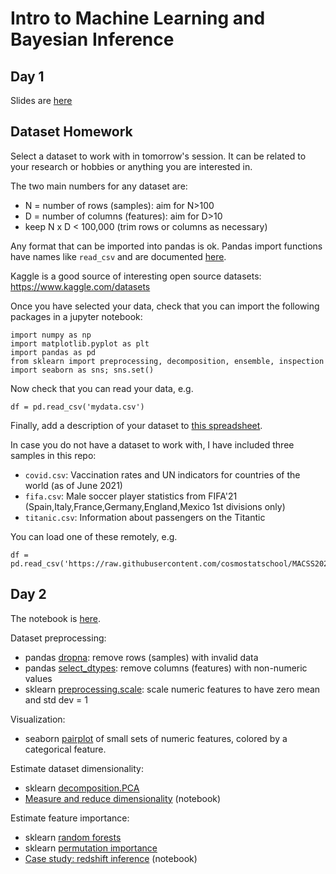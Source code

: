# Intro to Machine Learning and Bayesian Inference

## Day 1

Slides are [here](https://docs.google.com/presentation/d/1IPAVxFkwyQwCEpC-KfvTOrnxoUKN2IxIK6NVmyXqM2U/edit?usp=sharing)

## Dataset Homework

Select a dataset to work with in tomorrow's session. It can be related to your research or hobbies or anything you are interested in.

The two main numbers  for any dataset are:
 - N = number of rows (samples): aim for N>100
 - D = number of columns (features): aim for D>10
 - keep N x D < 100,000 (trim rows or columns as necessary)

Any format that can be imported into pandas is ok. Pandas import functions have names like `read_csv` and are documented [here](https://pandas.pydata.org/pandas-docs/stable/user_guide/io.html).

Kaggle is a good source of interesting open source datasets: https://www.kaggle.com/datasets

Once you have selected your data, check that you can import the following packages in a jupyter notebook:
```
import numpy as np
import matplotlib.pyplot as plt
import pandas as pd
from sklearn import preprocessing, decomposition, ensemble, inspection
import seaborn as sns; sns.set()
```
Now check that you can read your data,  e.g.
```
df = pd.read_csv('mydata.csv')
```
Finally, add a description of your dataset to [this spreadsheet](https://docs.google.com/spreadsheets/d/1dhorqsz6x0zLBpXBQPWi0Z16raU4V60z1fAinApjIlU/edit?usp=sharing).

In case you do not have a dataset to work with, I have included three samples in this repo:
 - `covid.csv`: Vaccination rates and UN indicators for countries of the world (as of June 2021)
 - `fifa.csv`: Male soccer player statistics from FIFA'21 (Spain,Italy,France,Germany,England,Mexico 1st divisions only)
 - `titanic.csv`: Information about passengers on the Titantic

You can load one of these remotely, e.g.
```
df = pd.read_csv('https://raw.githubusercontent.com/cosmostatschool/MACSS2021/main/BayesianInference_ML_Kirkby/covid.csv')
```

## Day 2

The notebook is [here](https://github.com/cosmostatschool/MACSS2021/blob/main/BayesianInference_ML_Kirkby/MACSS21-Day2.ipynb).

Dataset preprocessing:
 - pandas [dropna](https://pandas.pydata.org/docs/reference/api/pandas.DataFrame.dropna.html): remove rows (samples) with invalid data
 - pandas [select_dtypes](https://pandas.pydata.org/pandas-docs/stable/reference/api/pandas.DataFrame.select_dtypes.html): remove columns (features) with non-numeric values
 - sklearn [preprocessing.scale](https://scikit-learn.org/stable/modules/generated/sklearn.preprocessing.scale.html): scale numeric features to have zero mean and std dev = 1

Visualization:
 - seaborn [pairplot](https://seaborn.pydata.org/generated/seaborn.pairplot.html) of small sets of numeric features, colored by a categorical feature.

Estimate dataset dimensionality:
 - sklearn [decomposition.PCA](https://scikit-learn.org/stable/modules/generated/sklearn.decomposition.PCA.html)
 - [Measure and reduce dimensionality](https://nbviewer.jupyter.org/github/dkirkby/MachineLearningStatistics/blob/master/notebooks/Dimensionality.ipynb) (notebook)

Estimate feature importance:
 - sklearn [random forests](https://scikit-learn.org/stable/modules/ensemble.html#forest)
 - sklearn [permutation importance](https://scikit-learn.org/stable/modules/permutation_importance.html)
 - [Case study: redshift inference](https://nbviewer.jupyter.org/github/dkirkby/MachineLearningStatistics/blob/master/notebooks/Redshift.ipynb) (notebook)
